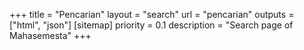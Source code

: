 +++
title = "Pencarian"
layout = "search"
url = "pencarian"
outputs = ["html", "json"]
[sitemap]
  priority = 0.1
  description = "Search page of Mahasemesta"
+++